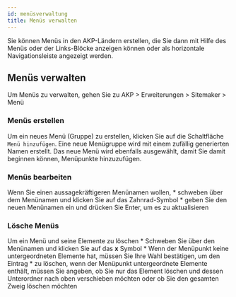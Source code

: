 ```yaml
---
id: menüsverwaltung
title: Menüs verwalten
---
```


Sie können Menüs in den AKP-Ländern erstellen, die Sie dann mit Hilfe des Menüs oder der Links-Blöcke anzeigen können oder als horizontale Navigationsleiste angezeigt werden.

## Menüs verwalten

Um Menüs zu verwalten, gehen Sie zu AKP > Erweiterungen > Sitemaker > Menü

### Menüs erstellen

Um ein neues Menü (Gruppe) zu erstellen, klicken Sie auf die Schaltfläche `Menü hinzufügen`. Eine neue Menügruppe wird mit einem zufällig generierten Namen erstellt. Das neue Menü wird ebenfalls ausgewählt, damit Sie damit beginnen können, Menüpunkte hinzuzufügen.

### Menüs bearbeiten

Wenn Sie einen aussagekräftigeren Menünamen wollen, * schweben über dem Menünamen und klicken Sie auf das Zahnrad-Symbol * geben Sie den neuen Menünamen ein und drücken Sie Enter, um es zu aktualisieren

### Lösche Menüs

Um ein Menü und seine Elemente zu löschen * Schweben Sie über den Menünamen und klicken Sie auf das **x** Symbol * Wenn der Menüpunkt keine untergeordneten Elemente hat, müssen Sie Ihre Wahl bestätigen, um den Eintrag * zu löschen, wenn der Menüpunkt untergeordnete Elemente enthält, müssen Sie angeben, ob Sie nur das Element löschen und dessen Unterordner nach oben verschieben möchten oder ob Sie den gesamten Zweig löschen möchten